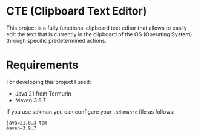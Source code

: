 CTE (Clipboard Text Editor)
=======================================

This project is a fully functional clipboard text editor that allows to easily edit the text that is currently in 
the clipboard of the OS (Operating System) through specific predetermined actions.


# Requirements
For developing this project I used:
 - Java 21 from Termurin
 - Maven 3.9.7

If you use sdkman you can configure your `.sdkmanrc` file as follows:
```shell
java=21.0.3-tem
maven=3.9.7
```
